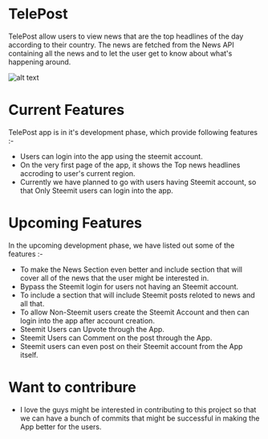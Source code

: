 # TelePost
TelePost allow users to view news that are the top headlines of the day according to their country. 
The news are fetched from the News API containing all the news and to let the user get to know about what's happening around.

![alt text](https://thumbs.gfycat.com/HardtofindHonestGermanspaniel-max-1mb.gif)

# Current Features
TelePost app is in it's development phase, which provide following features :-

 - Users can login into the app using the steemit account.
 - On the very first page of the app, it shows the Top news headlines accroding to user's current region. 
 - Currently we have planned to go with users having Steemit account, so that Only Steemit users can login into the app.
 
# Upcoming Features
In the upcoming development phase, we have listed out some of the features :-

 - To make the News Section even better and include section that will cover all of the news that the user might be interested in.
 - Bypass the Steemit login for users not having an Steemit account.
 - To include a section that will include Steemit posts reloted to news and all that.
 - To allow Non-Steemit users create the Steemit Account and then can login into the app after account creation.
 - Steemit Users can Upvote through the App.
 - Steemit Users can Comment on the post through the App.
 - Steemit users can even post on their Steemit account from the App itself.
 
 # Want to contribure
 - I love the guys might be interested in contributing to this project so that we can have a bunch of commits that might be successful in making the App better for the users.

